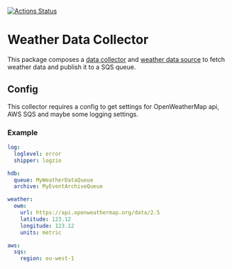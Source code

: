 [![Actions Status](https://github.com/tommzn/hdb-datasource-weather/actions/workflows/go.image.build.yml/badge.svg)](https://github.com/tommzn/hdb-datasource-weather/actions)

# Weather Data Collector
This package composes a [data collector](https://github.com/tommzn/hdb-datasource-core/collector.go) and [weather data source](https://github.com/tommzn/hdb-datasource-weather) to fetch weather data and publish it to a SQS queue.

## Config
This collector requires a config to get settings for OpenWeatherMap api, AWS SQS and maybe some logging settings.

### Example 
```yaml
log:
  loglevel: error
  shipper: logzio  

hdb:
  queue: MyWeatherDataQueue
  archive: MyEventArchiveQueue

weather:
  owm:
    url: https://api.openweathermap.org/data/2.5
    latitude: 123.12
    longitude: 123.12
    units: metric

aws:
  sqs:
    region: eu-west-1
```